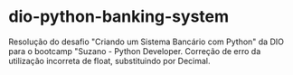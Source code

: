 # dio-python-banking-system
Resolução do desafio "Criando um Sistema Bancário com Python" da DIO para o bootcamp "Suzano - Python Developer.  Correção de erro da utilização incorreta de float, substituindo por Decimal.
